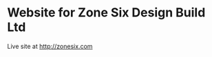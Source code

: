 Website for Zone Six Design Build Ltd
======================================

Live site at http://zonesix.com


